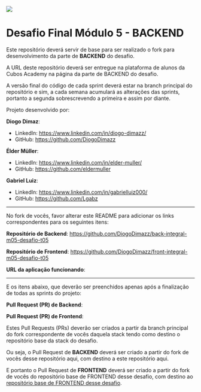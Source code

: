 ![](https://i.imgur.com/xG74tOh.png)

# Desafio Final Módulo 5 - BACKEND

Este repositório deverá servir de base para ser realizado o fork para desenvolvimento da parte de **BACKEND** do desafio.

A URL deste repositório deverá ser entregue na plataforma de alunos da Cubos Academy na página da parte de BACKEND do desafio.

A versão final do código de cada sprint deverá estar na branch principal do repositório e sim, a cada semana acumulará as alterações das sprints, portanto a segunda sobrescrevendo a primeira e assim por diante.

Projeto desenvolvido por:

**Diogo Dimaz**:
- LinkedIn: https://www.linkedin.com/in/diogo-dimazz/
- GitHub: https://github.com/DiogoDimazz

**Élder Müller**:
- LinkedIn: https://www.linkedin.com/in/elder-muller/
- GitHub: https://github.com/eldermuller

**Gabriel Luiz**:
- LinkedIn: https://www.linkedin.com/in/gabrielluiz000/
- GitHub: https://github.com/Lgabz
---

No fork de vocês, favor alterar este README para adicionar os links correspondentes para os seguintes itens:

**Repositório de Backend**: https://github.com/DiogoDimazz/back-integral-m05-desafio-t05

**Repositório de Frontend**: https://github.com/DiogoDimazz/front-integral-m05-desafio-t05

**URL da aplicação funcionando**: 

---

E os itens abaixo, que deverão ser preenchidos apenas após a finalização de todas as sprints do projeto: 

**Pull Request (PR) de Backend**: 

**Pull Request (PR) de Frontend**: 

Estes Pull Requests (PRs) deverão ser criados a partir da branch principal do fork correspondente de vocês daquela stack tendo como destino o repositório base da stack do desafio.

Ou seja, o Pull Request de **BACKEND** deverá ser criado a partir do fork de vocês desse repositório aqui, com destino a este repositório aqui.

E portanto o Pull Request de **FRONTEND** deverá ser criado a partir do fork de vocês do repositório base de FRONTEND desse desafio, com destino ao [repositório base de FRONTEND desse desafio](https://github.com/cubos-academy/front-integral-m05-desafio-t05).
